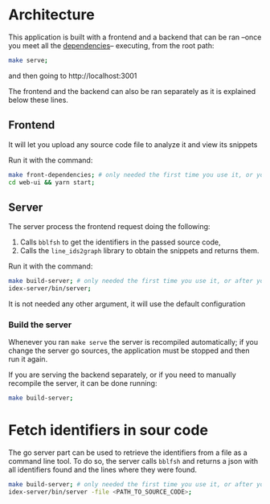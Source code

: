# Architecture

This application is built with a frontend and a backend that can be ran &ndash;once you meet all the [dependencies](README.md#dependencies)&ndash; executing, from the root path:

```bash
make serve;
```
and then going to http://localhost:3001

The frontend and the backend can also be ran separately as it is explained below these lines.

## Frontend

It will let you upload any source code file to analyze it and view its snippets

Run it with the command:

```bash
make front-dependencies; # only needed the first time you use it, or you require new front dependencies.
cd web-ui && yarn start;
```

## Server

The server process the frontend request doing the following:

1. Calls `bblfsh` to get the identifiers in the passed source code,
2. Calls the `line_ids2graph` library to obtain the snippets and returns them.

Run it with the command:

```bash
make build-server; # only needed the first time you use it, or after you change the server go source code.
idex-server/bin/server;
```

It is not needed any other argument, it will use the default configuration

### Build the server

Whenever you ran `make serve` the server is recompiled automatically; if you change the server go sources, the application must be stopped and then run it again.

If you are serving the backend separately, or if you need to manually recompile the server, it can be done running:

```bash
make build-server;
```

# Fetch identifiers in sour code

The go server part can be used to retrieve the identifiers from a file as a command line tool. To do so, the server calls `bblfsh` and returns a json with all identifiers found and the lines where they were found.

```bash
make build-server; # only needed the first time you use it, or after you change the server go source code.
idex-server/bin/server -file <PATH_TO_SOURCE_CODE>;
```
